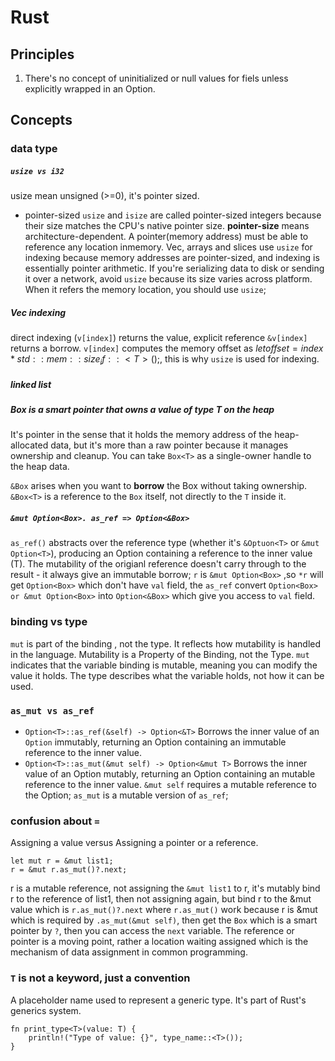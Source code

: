 # Rust

## Principles
1. There's no concept of uninitialized or null values for fiels unless explicitly wrapped in an Option.
## Concepts
### data type
##### `usize vs i32`
usize mean unsigned (>=0), it's pointer sized.
- pointer-sized
`usize` and `isize` are called pointer-sized integers because their size matches the CPU's native pointer size.
**pointer-size** means architecture-dependent.
A pointer(memory address) must be able to reference any location inmemory.
Vec, arrays and slices use `usize` for indexing because memory addresses are pointer-sized, and indexing is essentially pointer arithmetic.
If you're serializing data to disk or sending it over a network, avoid `usize` because its size varies across platform.
When it refers the memory location, you should use `usize`;
##### Vec indexing
direct indexing (`v[index]`) returns the value, explicit reference `&v[index]` returns a borrow.
`v[index]` computes the memory offset as $let offset = index * std::mem::size_if::<T>();$, this is why `usize` is used for indexing.

##### linked list

##### Box<T> is a smart pointer that owns a value of type T on the heap
It's pointer in the sense that it holds the memory address of the heap-allocated data, but it's more than a raw pointer because it manages ownership and cleanup.
You can take `Box<T>` as a single-owner handle to the heap data.

`&Box` arises when you want to **borrow** the Box without taking ownership.
`&Box<T>` is a reference to the `Box` itself, not directly to the `T` inside it.
##### `&mut Option<Box>. as_ref => Option<&Box>`
`as_ref()` abstracts over the reference type (whether it's `&Optuon<T>` or `&mut Option<T>`), producing an Option containing a reference to the inner value (T). The mutability of the origianl reference doesn't carry through to the result - it always give an immutable borrow;
`r` is `&mut Option<Box>` ,so `*r` will get `Option<Box>` which don't have `val` field, the `as_ref` convert `Option<Box> or &mut Option<Box>` into `Option<&Box>` which give you access to `val` field.
### binding vs type
`mut` is part of the binding , not the type.
It reflects how mutability is handled in the language.
Mutability is a Property of the Binding, not the Type.
`mut` indicates that the variable binding is mutable, meaning you can modify the value it holds.
The type describes what the variable holds, not how it can be used.
### `as_mut vs as_ref`
- `Option<T>::as_ref(&self) -> Option<&T>`
Borrows the inner value of an `Option` immutably, returning an Option containing an immutable reference to the inner value.
- `Option<T>::as_mut(&mut self) -> Option<&mut T>`
Borrows the inner value of an Option mutably, returning an Option containing an mutable reference to the inner value.
`&mut self` requires a mutable reference to the Option;
`as_mut` is a mutable version of `as_ref`;
### confusion about `=`
Assigning a value versus Assigning a pointer or a reference.
```
let mut r = &mut list1;
r = &mut r.as_mut()?.next;
```
r is a mutable reference, not assigning the `&mut list1` to r, it's mutably bind r to the reference of list1, then not assigning again, but bind r to the &mut value which is `r.as_mut()?.next` where `r.as_mut()` work because r is &mut which is required by `.as_mut(&mut self)`, then get the `Box` which is a smart pointer by `?`, then you can access the `next` variable.
The reference or pointer is a moving point, rather a location waiting assigned which is the mechanism of data assignment in common programming.
### `T` is not a keyword, just a convention
A placeholder name used to represent a generic type.
It's part of Rust's generics system.
```
fn print_type<T>(value: T) {
    println!("Type of value: {}", type_name::<T>());
}
```
